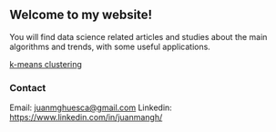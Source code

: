 ## Welcome to my website!

You will find data science related articles and studies about the main algorithms and trends, with some useful applications.


[k-means clustering](juanmangh.github.io/clustering_kmeans)


### Contact
Email: juanmghuesca@gmail.com
Linkedin: https://www.linkedin.com/in/juanmangh/

